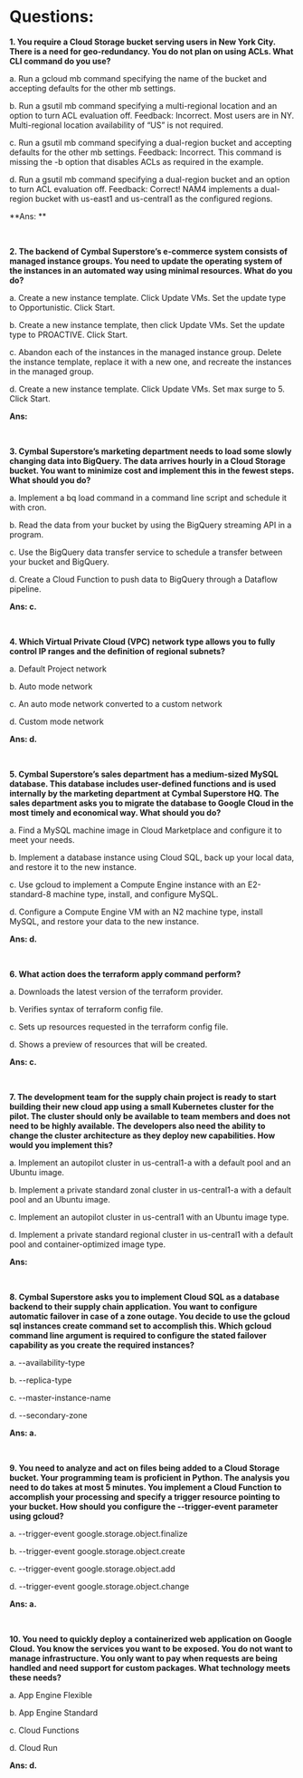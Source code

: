 # Questions:

**1. You require a Cloud Storage bucket serving users in New York City. There is a need for geo-redundancy. You do not plan on using ACLs. What CLI command do you use?**

a. Run a gcloud mb command specifying the name of the bucket and accepting defaults for the other mb settings.

b. Run a gsutil mb command specifying a multi-regional location and an option to turn ACL evaluation off. Feedback: Incorrect. Most users are in NY. Multi-regional location availability of “US” is not required.

c. Run a gsutil mb command specifying a dual-region bucket and accepting defaults for the other mb settings. Feedback: Incorrect. This command is missing the -b option that disables ACLs as required in the example.

d. Run a gsutil mb command specifying a dual-region bucket and an option to turn ACL evaluation off. Feedback: Correct! NAM4 implements a dual-region bucket with us-east1 and us-central1 as the configured regions.

**Ans: **

<br/>

**2. The backend of Cymbal Superstore’s e-commerce system consists of managed instance groups. You need to update the operating system of the instances in an automated way using minimal resources. What do you do?**

a. Create a new instance template. Click Update VMs. Set the update type to Opportunistic. Click Start.

b. Create a new instance template, then click Update VMs. Set the update type to PROACTIVE. Click Start.

c. Abandon each of the instances in the managed instance group. Delete the instance template, replace it with a new one, and recreate the instances in the managed group.

d. Create a new instance template. Click Update VMs. Set max surge to 5. Click Start.

**Ans:**

<br/>

**3. Cymbal Superstore’s marketing department needs to load some slowly changing data into BigQuery. The data arrives hourly in a Cloud Storage bucket. You want to minimize cost and implement this in the fewest steps. What should you do?**

a. Implement a bq load command in a command line script and schedule it with cron.

b. Read the data from your bucket by using the BigQuery streaming API in a program.

c. Use the BigQuery data transfer service to schedule a transfer between your bucket and BigQuery.

d. Create a Cloud Function to push data to BigQuery through a Dataflow pipeline.

**Ans: c.**

<br/>

**4. Which Virtual Private Cloud (VPC) network type allows you to fully control IP ranges and the definition of regional subnets?**

a. Default Project network

b. Auto mode network

c. An auto mode network converted to a custom network

d. Custom mode network

**Ans: d.**

<br/>

**5. Cymbal Superstore’s sales department has a medium-sized MySQL database. This database includes user-defined functions and is used internally by the marketing department at Cymbal Superstore HQ. The sales department asks you to migrate the database to Google Cloud in the most timely and economical way. What should you do?**

a. Find a MySQL machine image in Cloud Marketplace and configure it to meet your needs.

b. Implement a database instance using Cloud SQL, back up your local data, and restore it to the new instance.

c. Use gcloud to implement a Compute Engine instance with an E2-standard-8 machine type, install, and configure MySQL.

d. Configure a Compute Engine VM with an N2 machine type, install MySQL, and restore your data to the new instance.

**Ans: d.**

<br/>

**6. What action does the terraform apply command perform?**

a. Downloads the latest version of the terraform provider.

b. Verifies syntax of terraform config file.

c. Sets up resources requested in the terraform config file.

d. Shows a preview of resources that will be created.

**Ans: c.**

<br/>

**7. The development team for the supply chain project is ready to start building their new cloud app using a small Kubernetes cluster for the pilot. The cluster should only be available to team members and does not need to be highly available. The developers also need the ability to change the cluster architecture as they deploy new capabilities. How would you implement this?**

a. Implement an autopilot cluster in us-central1-a with a default pool and an Ubuntu image.

b. Implement a private standard zonal cluster in us-central1-a with a default pool and an Ubuntu image.

c. Implement an autopilot cluster in us-central1 with an Ubuntu image type.

d. Implement a private standard regional cluster in us-central1 with a default pool and container-optimized image type.

**Ans:**

<br/>

**8. Cymbal Superstore asks you to implement Cloud SQL as a database backend to their supply chain application. You want to configure automatic failover in case of a zone outage. You decide to use the gcloud sql instances create command set to accomplish this. Which gcloud command line argument is required to configure the stated failover capability as you create the required instances?**

a. --availability-type

b. --replica-type

c. --master-instance-name

d. --secondary-zone

**Ans: a.**

<br/>

**9. You need to analyze and act on files being added to a Cloud Storage bucket. Your programming team is proficient in Python. The analysis you need to do takes at most 5 minutes. You implement a Cloud Function to accomplish your processing and specify a trigger resource pointing to your bucket. How should you configure the --trigger-event parameter using gcloud?**

a. --trigger-event google.storage.object.finalize

b. --trigger-event google.storage.object.create

c. --trigger-event google.storage.object.add

d. --trigger-event google.storage.object.change

**Ans: a.**

<br/>

**10. You need to quickly deploy a containerized web application on Google Cloud. You know the services you want to be exposed. You do not want to manage infrastructure. You only want to pay when requests are being handled and need support for custom packages. What technology meets these needs?**

a. App Engine Flexible

b. App Engine Standard

c. Cloud Functions

d. Cloud Run

**Ans: d.**

<br/>





















